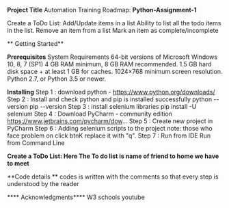 
**Project Title**
Automation Training Roadmap:
**Python-Assignment-1**

Create a ToDo List:
Add/Update items in a list
Ability to list all the todo items in the list. 
Remove an item from a list
Mark an item as complete/incomplete

**
Getting Started**

**Prerequisites**
System Requirements
64-bit versions of Microsoft Windows 10, 8, 7 (SP1)
4 GB RAM minimum, 8 GB RAM recommended.
1.5 GB hard disk space + at least 1 GB for caches.
1024×768 minimum screen resolution.
Python 2.7, or Python 3.5 or newer.

**Installing**
Step 1 : download python - https://www.python.org/downloads/
Step 2 : Install and check python and pip is installed successfully
              python --version
              pip --version
Step 3 : install selenium libraries
              pip install -U selenium
Step 4 : Download PyCharm - community edition
      https://www.jetbrains.com/pycharm/dow...
Step 5 : Create new project in PyCharm
Step 6 : Adding selenium scripts to the project
note: those who face problem on click btnK replace it with "q".
Step 7 : Run from IDE
              Run from Command Line


**Create a ToDo List: Here The To do list is name of friend to home we have to meet**
 
 **Code details **
 codes is written with the comments so that every step is understood by the reader
 
**** Acknowledgments****
W3 schools
youtube


